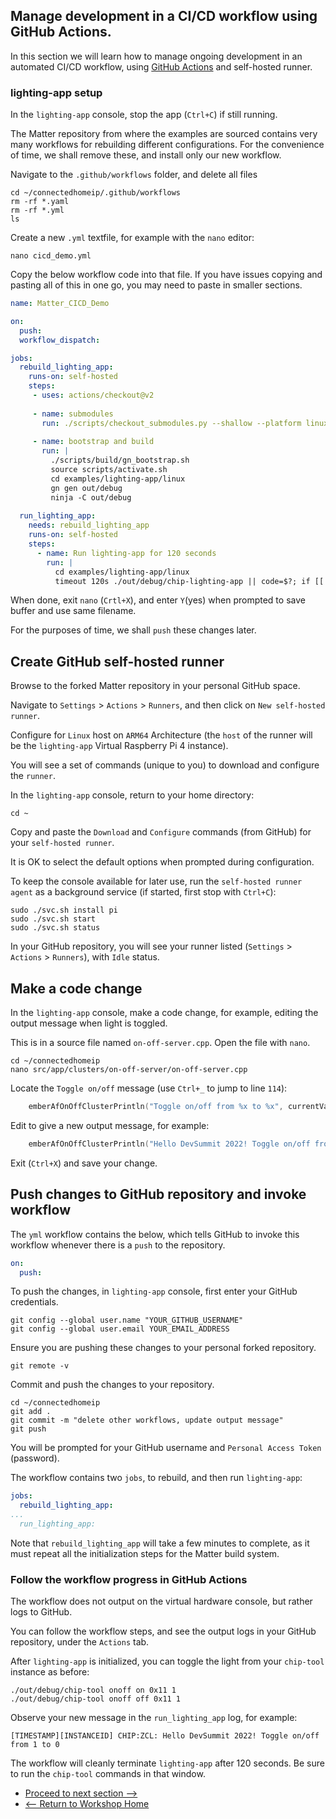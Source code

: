 Manage development in a CI/CD workflow using GitHub Actions.
---
In this section we will learn how to manage ongoing development in an automated CI/CD workflow, using [GitHub Actions](https://github.com/features/actions) and self-hosted runner.

### lighting-app setup

In the `lighting-app` console, stop the app (`Ctrl+C`) if still running.

The Matter repository from where the examples are sourced contains very many workflows for rebuilding different configurations. For the convenience of time, we shall remove these, and install only our new workflow.

Navigate to the `.github/workflows` folder, and delete all files
```console
cd ~/connectedhomeip/.github/workflows
rm -rf *.yaml
rm -rf *.yml
ls
```
Create a new `.yml` textfile, for example with the `nano` editor:
```console
nano cicd_demo.yml
```
Copy the below workflow code into that file. If you have issues copying and pasting all of this in one go, you may need to paste in smaller sections.
```yml
name: Matter_CICD_Demo

on:
  push:
  workflow_dispatch:

jobs:
  rebuild_lighting_app:
    runs-on: self-hosted
    steps:
     - uses: actions/checkout@v2
     
     - name: submodules
       run: ./scripts/checkout_submodules.py --shallow --platform linux
       
     - name: bootstrap and build
       run: |
         ./scripts/build/gn_bootstrap.sh
         source scripts/activate.sh
         cd examples/lighting-app/linux
         gn gen out/debug
         ninja -C out/debug
         
  run_lighting_app:
    needs: rebuild_lighting_app
    runs-on: self-hosted
    steps:
      - name: Run lighting-app for 120 seconds
        run: |
          cd examples/lighting-app/linux
          timeout 120s ./out/debug/chip-lighting-app || code=$?; if [[ $code -ne 124 && $code -ne 0 ]]; then exit $code; fi
```
When done, exit `nano` (`Crtl+X`), and enter `Y`(yes) when prompted to save buffer and use same filename.

For the purposes of time, we shall `push` these changes later.

## Create GitHub self-hosted runner

Browse to the forked Matter repository in your personal GitHub space.

Navigate to `Settings` > `Actions` > `Runners`, and then click on `New self-hosted runner`.

Configure for `Linux` host on `ARM64` Architecture (the `host` of the runner will be the `lighting-app` Virtual Raspberry Pi 4 instance).

You will see a set of commands (unique to you) to download and configure the `runner`.

In the `lighting-app` console, return to your home directory:
```console
cd ~
```
Copy and paste the `Download` and `Configure` commands (from GitHub) for your `self-hosted runner`.

It is OK to select the default options when prompted during configuration.

To keep the console available for later use, run the `self-hosted runner agent` as a background service (if started, first stop with `Ctrl+C`):
```console
sudo ./svc.sh install pi
sudo ./svc.sh start
sudo ./svc.sh status
```
In your GitHub repository, you will see your runner listed (`Settings` > `Actions` > `Runners`), with `Idle` status.

## Make a code change

In the `lighting-app` console, make a code change, for example, editing the output message when light is toggled.

This is in a source file named `on-off-server.cpp`. Open the file with `nano`.
```console 
cd ~/connectedhomeip
nano src/app/clusters/on-off-server/on-off-server.cpp
```
Locate the `Toggle on/off` message (use `Ctrl+_` to jump to line `114`):
```C
    emberAfOnOffClusterPrintln("Toggle on/off from %x to %x", currentValue, newValue);
```
Edit to give a new output message, for example:
```C
    emberAfOnOffClusterPrintln("Hello DevSummit 2022! Toggle on/off from %x to %x", currentValue, newValue);
```
Exit (`Ctrl+X`) and save your change.

## Push changes to GitHub repository and invoke workflow

The `yml` workflow contains the below, which tells GitHub to invoke this workflow whenever there is a `push` to the repository.
```yml
on:
  push:
```
To push the changes, in `lighting-app` console, first enter your GitHub credentials.
```console
git config --global user.name "YOUR_GITHUB_USERNAME"
git config --global user.email YOUR_EMAIL_ADDRESS
```
Ensure you are pushing these changes to your personal forked repository.
```console
git remote -v
```
Commit and push the changes to your repository.
```console
cd ~/connectedhomeip
git add .
git commit -m "delete other workflows, update output message"
git push
```
You will be prompted for your GitHub username and `Personal Access Token` (password).

The workflow contains two `jobs`, to rebuild, and then run `lighting-app`:
```yml
jobs:
  rebuild_lighting_app:
...
  run_lighting_app:
```
Note that `rebuild_lighting_app` will take a few minutes to complete, as it must repeat all the initialization steps for the Matter build system.

### Follow the workflow progress in GitHub Actions

The workflow does not output on the virtual hardware console, but rather logs to GitHub.

You can follow the workflow steps, and see the output logs in your GitHub repository, under the `Actions` tab.

After `lighting-app` is initialized, you can toggle the light from your `chip-tool` instance as before:
```console
./out/debug/chip-tool onoff on 0x11 1
./out/debug/chip-tool onoff off 0x11 1
```
Observe your new message in the `run_lighting_app` log, for example:
```
[TIMESTAMP][INSTANCEID] CHIP:ZCL: Hello DevSummit 2022! Toggle on/off from 1 to 0
```
The workflow will cleanly terminate `lighting-app` after 120 seconds. Be sure to run the `chip-tool` commands in that window.

* [Proceed to next section -->](/4_cicdapi.md)
* [<-- Return to Workshop Home](/README.md)
